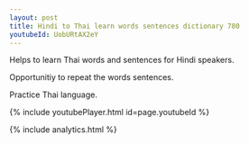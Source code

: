 ```yaml
---
layout: post
title: Hindi to Thai learn words sentences dictionary 780 
youtubeId: UobURtAX2eY
---
```

 
 
Helps to learn Thai words and sentences for Hindi speakers.

Opportunitiy to repeat the words sentences. 

Practice Thai language. 
 
{% include youtubePlayer.html id=page.youtubeId %}
 
 
{% include analytics.html %}